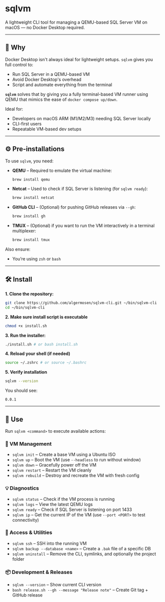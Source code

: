 # sqlvm

A lightweight CLI tool for managing a QEMU-based SQL Server VM on macOS — no Docker Desktop required.

---

## 🧐 Why

Docker Desktop isn't always ideal for lightweight setups. `sqlvm` gives you full control to:
- Run SQL Server in a QEMU-based VM
- Avoid Docker Desktop's overhead
- Script and automate everything from the terminal
 
**`sqlvm`** solves that by giving you a fully terminal-based VM runner using QEMU that mimics the ease of `docker compose up/down`.

Ideal for:
- Developers on macOS ARM (M1/M2/M3) needing SQL Server locally
- CLI-first users
- Repeatable VM-based dev setups

---

## ⚙️ Pre-installations

To use `sqlvm`, you need:

- **QEMU** – Required to emulate the virtual machine:
  ```bash
  brew install qemu
  ```

- **Netcat** – Used to check if SQL Server is listening (for `sqlvm ready`):
  ```bash
  brew install netcat
  ```

- **GitHub CLI** – (Optional) for pushing GitHub releases via `--gh`:
  ```bash
  brew install gh
  ```

- **TMUX** – (Optional) if you want to run the VM interactively in a terminal multiplexer:
  ```bash
  brew install tmux
  ```

Also ensure:
- You’re using `zsh` or `bash`

---

## 🛠️ Install

**1. Clone the repository:**

   ```bash
   git clone https://github.com/algermosen/sqlvm-cli.git ~/bin/sqlvm-cli
   cd ~/bin/sqlvm-cli
   ```

**2. Make sure install script is executable**

   ```bash
   chmod +x install.sh
   ```

**3. Run the installer:**

   ```bash
   ./install.sh # or bash install.sh
   ```

**4. Reload your shell (if needed)**

   ``` bash
   source ~/.zshrc # or source ~/.bashrc
   ```

**5. Verify installation**

   ```bash
   sqlvm --version
   ```

   You should see:
   ```
   0.0.1
   ```

---

## 🚀 Use

Run `sqlvm <command>` to execute available actions:

### 🔧 VM Management
- `sqlvm init` – Create a base VM using a Ubuntu ISO
- `sqlvm up` – Boot the VM (use `--headless` to run without window)
- `sqlvm down` – Gracefully power off the VM
- `sqlvm restart` – Restart the VM cleanly
- `sqlvm rebuild` – Destroy and recreate the VM with fresh config

### 💡 Diagnostics
- `sqlvm status` – Check if the VM process is running
- `sqlvm logs` – View the latest QEMU logs
- `sqlvm ready` – Check if SQL Server is listening on port 1433
- `sqlvm ip` – Get the current IP of the VM (use `--port <PORT>` to test connectivity)

### 🔐 Access & Utilities
- `sqlvm ssh` – SSH into the running VM
- `sqlvm backup --database <name>` – Create a `.bak` file of a specific DB
- `sqlvm uninstall` – Remove the CLI, symlinks, and optionally the project folder

### 📦 Development & Releases
- `sqlvm --version` – Show current CLI version
- `bash release.sh --gh --message "Release note"` – Create Git tag + GitHub release
